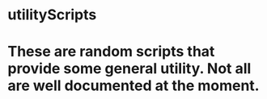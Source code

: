 # utilityScripts

# These are random scripts that provide some general utility. Not all are well documented at the moment. 
